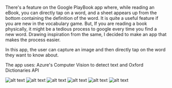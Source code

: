 There's a feature on the Google PlayBook app where, while reading an eBook, you can directly tap on a word, and a sheet appears up from the bottom containing the definition of the word. It is quite a useful feature if you are new in the vocabulary game. But, If you are reading a book physically, it might be a tedious process to google every time you find a new word. Drawing inspiration from the same, I decided to make an app that makes the process easier.

In this app, the user can capture an image and then directly tap on the word they want to know about.

The app uses:
Azure's Computer Vision to detect text and
Oxford Dictionaries API

![alt text](https://github.com/aadityaguptaa/findMeaning/blob/master/Screenshot_20200808-221228.png)
![alt text](https://github.com/aadityaguptaa/findMeaning/blob/master/Screenshot_20200808-221234.png)
![alt text](https://github.com/aadityaguptaa/findMeaning/blob/master/Screenshot_20200808-221251.png)
![alt text](https://github.com/aadityaguptaa/findMeaning/blob/master/Screenshot_20200808-221309.png)
![alt text](https://github.com/aadityaguptaa/findMeaning/blob/master/Screenshot_20200808-221344.png)
![alt text](https://github.com/aadityaguptaa/findMeaning/blob/master/Screenshot_20200808-221355.png)


